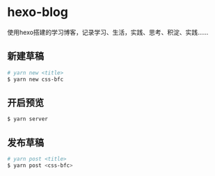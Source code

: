 # hexo-blog
  使用hexo搭建的学习博客，记录学习、生活，实践、思考、积淀、实践……

## 新建草稿

``` bash
# yarn new <title>
$ yarn new css-bfc

```

## 开启预览

``` bash
$ yarn server
```

## 发布草稿

``` bash
# yarn post <title>
$ yarn post <css-bfc>
```